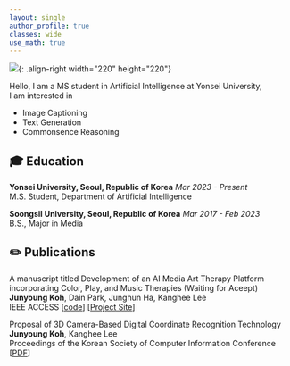 ```yaml
---
layout: single
author_profile: true
classes: wide
use_math: true
---
```


![]({{site.url}}/assets/images/cv-photo.png){: .align-right width="220" height="220"}

Hello, I am a MS student in Artificial Intelligence at Yonsei University,  
I am interested in

- Image Captioning
- Text Generation
- Commonsence Reasoning

## 🎓 Education

**Yonsei University, Seoul, Republic of Korea** *Mar 2023 - Present*  
M.S. Student, Department of Artificial Intelligence  

**Soongsil University, Seoul, Republic of Korea** *Mar 2017 - Feb 2023*  
B.S., Major in Media

## ✏️ Publications  

A manuscript titled Development of an AI Media Art Therapy Platform incorporating Color, Play, and Music Therapies (Waiting for Aceept) <br>
**Junyoung Koh**, Dain Park, Junghun Ha, Kanghee Lee  
IEEE ACCESS [[code](https://github.com/FW2022)] [[Project Site](https://space4-u-client.vercel.app/space)]

Proposal of 3D Camera-Based Digital Coordinate Recognition Technology <br>
**Junyoung Koh**, Kanghee Lee  
Proceedings of the Korean Society of Computer Information Conference [[PDF](https://koreascience.kr/article/CFKO202232249429413.pdf)]
